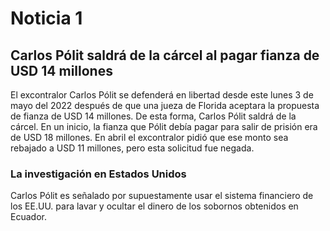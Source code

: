 # Noticia 1

## Carlos Pólit saldrá de la cárcel al pagar fianza de USD 14 millones

El excontralor Carlos Pólit se defenderá en libertad desde este lunes 3 de mayo del 2022 después de que una jueza de Florida aceptara la propuesta de fianza de USD 14 millones. De esta forma, Carlos Pólit saldrá de la cárcel.
En un inicio, la fianza que Pólit debía pagar para salir de prisión era de USD 18 millones. En abril el excontralor pidió que ese monto sea rebajado a USD 11 millones, pero esta solicitud fue negada.


### La investigación en Estados Unidos

Carlos Pólit es señalado por supuestamente usar el sistema financiero de los EE.UU. para lavar y ocultar el dinero de los sobornos obtenidos en Ecuador.    

```{bibliography}
```
